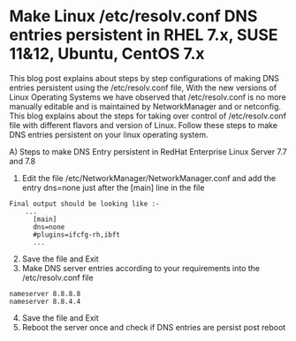 # Make Linux /etc/resolv.conf DNS entries persistent in RHEL 7.x, SUSE 11&12, Ubuntu, CentOS 7.x
This blog post explains about steps by step configurations of making DNS entries persistent using the /etc/resolv.conf file, With the new versions of Linux Operating Systems we have observed that /etc/resolv.conf is no more manually editable and is maintained by NetworkManager and or netconfig.  This blog explains about the steps for taking over control of /etc/resolv.conf file with different flavors and version of Linux.  Follow these steps to make DNS entries persistent on your linux operating system.

A)  Steps to make DNS Entry persistent in RedHat Enterprise Linux Server 7.7 and 7.8

   1.  Edit the file /etc/NetworkManager/NetworkManager.conf and add the entry dns=none just after the [main] line in the file

	Final output should be looking like :-
       	...
	      [main]
	      dns=none
 	      #plugins=ifcfg-rh,ibft
	      ...
   2.  Save the file and Exit
   3.  Make DNS server entries according to your requirements into the /etc/resolv.conf file
   
	nameserver 8.8.8.8
	nameserver 8.8.4.4

   4. Save the file and Exit
   5.  Reboot the server once and check if DNS entries are persist post reboot

